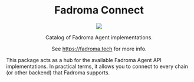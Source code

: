 <div align="center">

# Fadroma Connect

[![](https://img.shields.io/npm/v/@fadroma/connect?color=%2365b34c&label=%40fadroma%2Fconnect&style=for-the-badge)](https://www.npmjs.com/package/@fadroma/connect)

Catalog of Fadroma Agent implementations.

See https://fadroma.tech for more info.

</div>

This package acts as a hub for the available Fadroma Agent API implementations.
In practical terms, it allows you to connect to every chain (or other backend)
that Fadroma supports.
